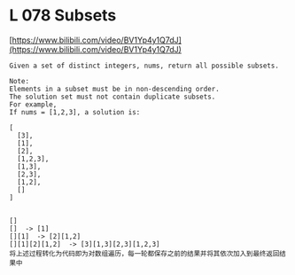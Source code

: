 # L 078 Subsets
 
[https://www.bilibili.com/video/BV1Yp4y1Q7dJ](https://www.bilibili.com/video/BV1Yp4y1Q7dJ)


```
Given a set of distinct integers, nums, return all possible subsets.

Note:
Elements in a subset must be in non-descending order.
The solution set must not contain duplicate subsets.
For example,
If nums = [1,2,3], a solution is:

[
  [3],
  [1],
  [2],
  [1,2,3],
  [1,3],
  [2,3],
  [1,2],
  []
]


[]
[]  -> [1]
[][1]  -> [2][1,2]
[][1][2][1,2]  -> [3][1,3][2,3][1,2,3]
将上述过程转化为代码即为对数组遍历，每一轮都保存之前的结果并将其依次加入到最终返回结果中
```